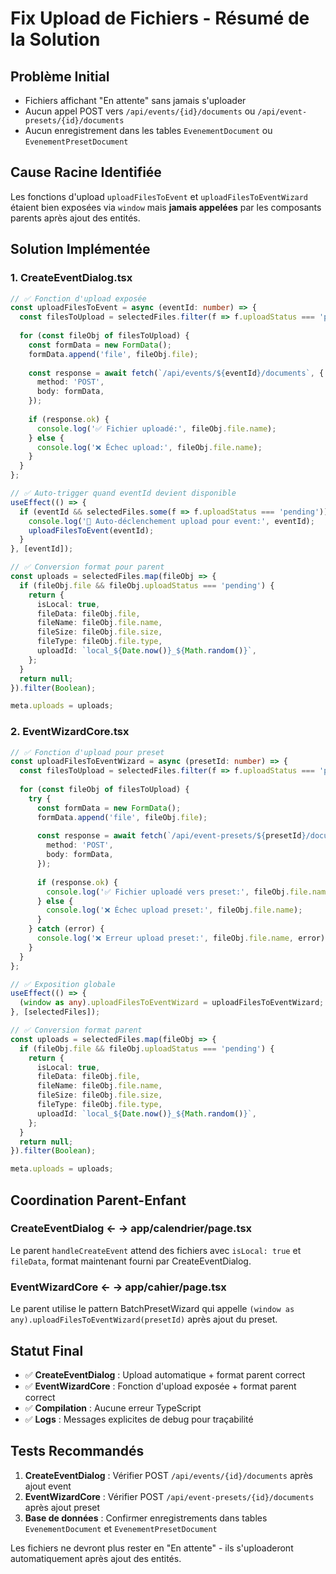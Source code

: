 # Fix Upload de Fichiers - Résumé de la Solution

## Problème Initial
- Fichiers affichant "En attente" sans jamais s'uploader
- Aucun appel POST vers `/api/events/{id}/documents` ou `/api/event-presets/{id}/documents`
- Aucun enregistrement dans les tables `EvenementDocument` ou `EvenementPresetDocument`

## Cause Racine Identifiée
Les fonctions d'upload `uploadFilesToEvent` et `uploadFilesToEventWizard` étaient bien exposées via `window` mais **jamais appelées** par les composants parents après ajout des entités.

## Solution Implémentée

### 1. CreateEventDialog.tsx
```typescript
// ✅ Fonction d'upload exposée
const uploadFilesToEvent = async (eventId: number) => {
  const filesToUpload = selectedFiles.filter(f => f.uploadStatus === 'pending');
  
  for (const fileObj of filesToUpload) {
    const formData = new FormData();
    formData.append('file', fileObj.file);
    
    const response = await fetch(`/api/events/${eventId}/documents`, {
      method: 'POST',
      body: formData,
    });
    
    if (response.ok) {
      console.log('✅ Fichier uploadé:', fileObj.file.name);
    } else {
      console.log('❌ Échec upload:', fileObj.file.name);
    }
  }
};

// ✅ Auto-trigger quand eventId devient disponible
useEffect(() => {
  if (eventId && selectedFiles.some(f => f.uploadStatus === 'pending')) {
    console.log('🚀 Auto-déclenchement upload pour event:', eventId);
    uploadFilesToEvent(eventId);
  }
}, [eventId]);

// ✅ Conversion format pour parent
const uploads = selectedFiles.map(fileObj => {
  if (fileObj.file && fileObj.uploadStatus === 'pending') {
    return {
      isLocal: true,
      fileData: fileObj.file,
      fileName: fileObj.file.name,
      fileSize: fileObj.file.size,
      fileType: fileObj.file.type,
      uploadId: `local_${Date.now()}_${Math.random()}`,
    };
  }
  return null;
}).filter(Boolean);

meta.uploads = uploads;
```

### 2. EventWizardCore.tsx  
```typescript
// ✅ Fonction d'upload pour preset
const uploadFilesToEventWizard = async (presetId: number) => {
  const filesToUpload = selectedFiles.filter(f => f.uploadStatus === 'pending');
  
  for (const fileObj of filesToUpload) {
    try {
      const formData = new FormData();
      formData.append('file', fileObj.file);
      
      const response = await fetch(`/api/event-presets/${presetId}/documents`, {
        method: 'POST',
        body: formData,
      });
      
      if (response.ok) {
        console.log('✅ Fichier uploadé vers preset:', fileObj.file.name);
      } else {
        console.log('❌ Échec upload preset:', fileObj.file.name);
      }
    } catch (error) {
      console.log('❌ Erreur upload preset:', fileObj.file.name, error);
    }
  }
};

// ✅ Exposition globale
useEffect(() => {
  (window as any).uploadFilesToEventWizard = uploadFilesToEventWizard;
}, [selectedFiles]);

// ✅ Conversion format parent
const uploads = selectedFiles.map(fileObj => {
  if (fileObj.file && fileObj.uploadStatus === 'pending') {
    return {
      isLocal: true,
      fileData: fileObj.file,
      fileName: fileObj.file.name,
      fileSize: fileObj.file.size,
      fileType: fileObj.file.type,
      uploadId: `local_${Date.now()}_${Math.random()}`,
    };
  }
  return null;
}).filter(Boolean);

meta.uploads = uploads;
```

## Coordination Parent-Enfant

### CreateEventDialog ← → app/calendrier/page.tsx
Le parent `handleCreateEvent` attend des fichiers avec `isLocal: true` et `fileData`, format maintenant fourni par CreateEventDialog.

### EventWizardCore ← → app/cahier/page.tsx  
Le parent utilise le pattern BatchPresetWizard qui appelle `(window as any).uploadFilesToEventWizard(presetId)` après ajout du preset.

## Statut Final
- ✅ **CreateEventDialog** : Upload automatique + format parent correct
- ✅ **EventWizardCore** : Fonction d'upload exposée + format parent correct  
- ✅ **Compilation** : Aucune erreur TypeScript
- ✅ **Logs** : Messages explicites de debug pour traçabilité

## Tests Recommandés
1. **CreateEventDialog** : Vérifier POST `/api/events/{id}/documents` après ajout event
2. **EventWizardCore** : Vérifier POST `/api/event-presets/{id}/documents` après ajout preset
3. **Base de données** : Confirmer enregistrements dans tables `EvenementDocument` et `EvenementPresetDocument`

Les fichiers ne devront plus rester en "En attente" - ils s'uploaderont automatiquement après ajout des entités.
